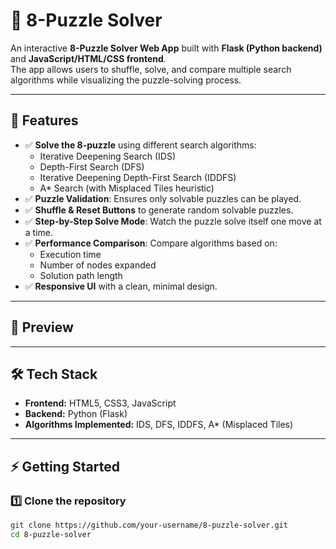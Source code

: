 # 🧩 8-Puzzle Solver

An interactive **8-Puzzle Solver Web App** built with **Flask (Python backend)** and **JavaScript/HTML/CSS frontend**.  
The app allows users to shuffle, solve, and compare multiple search algorithms while visualizing the puzzle-solving process.

---

## 🚀 Features
- ✅ **Solve the 8-puzzle** using different search algorithms:
  - Iterative Deepening Search (IDS)
  - Depth-First Search (DFS)
  - Iterative Deepening Depth-First Search (IDDFS)
  - A* Search (with Misplaced Tiles heuristic)
- ✅ **Puzzle Validation**: Ensures only solvable puzzles can be played.
- ✅ **Shuffle & Reset Buttons** to generate random solvable puzzles.
- ✅ **Step-by-Step Solve Mode**: Watch the puzzle solve itself one move at a time.
- ✅ **Performance Comparison**: Compare algorithms based on:
  - Execution time
  - Number of nodes expanded
  - Solution path length
- ✅ **Responsive UI** with a clean, minimal design.

---

## 📸 Preview


---

## 🛠️ Tech Stack
- **Frontend:** HTML5, CSS3, JavaScript  
- **Backend:** Python (Flask)  
- **Algorithms Implemented:** IDS, DFS, IDDFS, A* (Misplaced Tiles)  

---

## ⚡ Getting Started

### 1️⃣ Clone the repository
```bash
git clone https://github.com/your-username/8-puzzle-solver.git
cd 8-puzzle-solver

